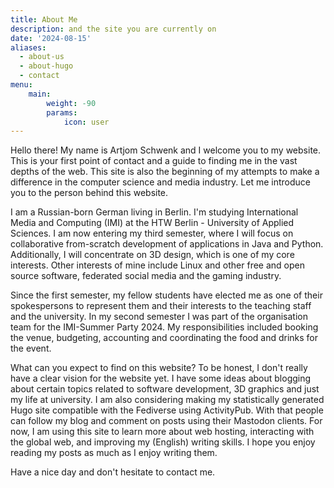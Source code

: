```yaml
---
title: About Me
description: and the site you are currently on
date: '2024-08-15'
aliases:
  - about-us
  - about-hugo
  - contact
menu:
    main: 
        weight: -90
        params:
            icon: user
---
```

Hello there! My name is Artjom Schwenk and I welcome you to my website. This is your first point of contact and a guide to finding me in the vast depths of the web. This site is also the beginning of my attempts to make a difference in the computer science and media industry. Let me introduce you to the person behind this website.

I am a Russian-born German living in Berlin. I'm studying International Media and Computing (IMI) at the HTW Berlin - University of Applied Sciences. I am now entering my third semester, where I will focus on collaborative from-scratch development of applications in Java and Python. Additionally, I will concentrate on 3D design, which is one of my core interests. Other interests of mine include Linux and other free and open source software, federated social media and the gaming industry. 

Since the first semester, my fellow students have elected me as one of their spokespersons to represent them and their interests to the teaching staff and the university. In my second semester I was part of the organisation team for the IMI-Summer Party 2024. My responsibilities included booking the venue, budgeting, accounting and coordinating the food and drinks for the event.

What can you expect to find on this website? To be honest, I don't really have a clear vision for the website yet. I have some ideas about blogging about certain topics related to software development, 3D graphics and just my life at university. I am also considering making my statistically generated Hugo site compatible with the Fediverse using ActivityPub. With that people can follow my blog and comment on posts using their Mastodon clients. For now, I am using this site to learn more about web hosting, interacting with the global web, and improving my (English) writing skills. I hope you enjoy reading my posts as much as I enjoy writing them. 

Have a nice day and don't hesitate to contact me.

